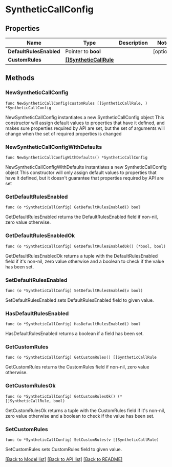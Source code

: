 # SyntheticCallConfig

## Properties

Name | Type | Description | Notes
------------ | ------------- | ------------- | -------------
**DefaultRulesEnabled** | Pointer to **bool** |  | [optional] 
**CustomRules** | [**[]SyntheticCallRule**](SyntheticCallRule.md) |  | 

## Methods

### NewSyntheticCallConfig

`func NewSyntheticCallConfig(customRules []SyntheticCallRule, ) *SyntheticCallConfig`

NewSyntheticCallConfig instantiates a new SyntheticCallConfig object
This constructor will assign default values to properties that have it defined,
and makes sure properties required by API are set, but the set of arguments
will change when the set of required properties is changed

### NewSyntheticCallConfigWithDefaults

`func NewSyntheticCallConfigWithDefaults() *SyntheticCallConfig`

NewSyntheticCallConfigWithDefaults instantiates a new SyntheticCallConfig object
This constructor will only assign default values to properties that have it defined,
but it doesn't guarantee that properties required by API are set

### GetDefaultRulesEnabled

`func (o *SyntheticCallConfig) GetDefaultRulesEnabled() bool`

GetDefaultRulesEnabled returns the DefaultRulesEnabled field if non-nil, zero value otherwise.

### GetDefaultRulesEnabledOk

`func (o *SyntheticCallConfig) GetDefaultRulesEnabledOk() (*bool, bool)`

GetDefaultRulesEnabledOk returns a tuple with the DefaultRulesEnabled field if it's non-nil, zero value otherwise
and a boolean to check if the value has been set.

### SetDefaultRulesEnabled

`func (o *SyntheticCallConfig) SetDefaultRulesEnabled(v bool)`

SetDefaultRulesEnabled sets DefaultRulesEnabled field to given value.

### HasDefaultRulesEnabled

`func (o *SyntheticCallConfig) HasDefaultRulesEnabled() bool`

HasDefaultRulesEnabled returns a boolean if a field has been set.

### GetCustomRules

`func (o *SyntheticCallConfig) GetCustomRules() []SyntheticCallRule`

GetCustomRules returns the CustomRules field if non-nil, zero value otherwise.

### GetCustomRulesOk

`func (o *SyntheticCallConfig) GetCustomRulesOk() (*[]SyntheticCallRule, bool)`

GetCustomRulesOk returns a tuple with the CustomRules field if it's non-nil, zero value otherwise
and a boolean to check if the value has been set.

### SetCustomRules

`func (o *SyntheticCallConfig) SetCustomRules(v []SyntheticCallRule)`

SetCustomRules sets CustomRules field to given value.



[[Back to Model list]](../README.md#documentation-for-models) [[Back to API list]](../README.md#documentation-for-api-endpoints) [[Back to README]](../README.md)


